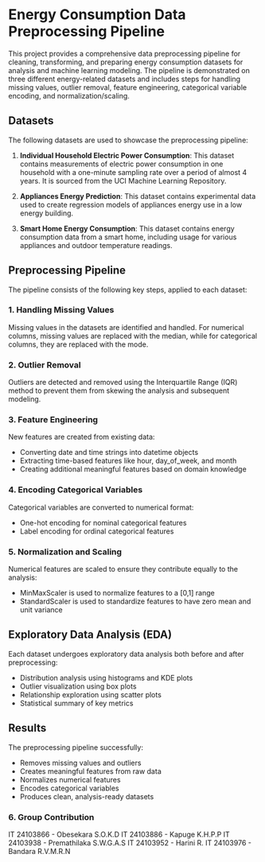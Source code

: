 # Energy Consumption Data Preprocessing Pipeline

This project provides a comprehensive data preprocessing pipeline for cleaning, transforming, and preparing energy consumption datasets for analysis and machine learning modeling. The pipeline is demonstrated on three different energy-related datasets and includes steps for handling missing values, outlier removal, feature engineering, categorical variable encoding, and normalization/scaling.

## Datasets

The following datasets are used to showcase the preprocessing pipeline:

1. **Individual Household Electric Power Consumption**: This dataset contains measurements of electric power consumption in one household with a one-minute sampling rate over a period of almost 4 years. It is sourced from the UCI Machine Learning Repository.

2. **Appliances Energy Prediction**: This dataset contains experimental data used to create regression models of appliances energy use in a low energy building.

3. **Smart Home Energy Consumption**: This dataset contains energy consumption data from a smart home, including usage for various appliances and outdoor temperature readings.

## Preprocessing Pipeline

The pipeline consists of the following key steps, applied to each dataset:

### 1. Handling Missing Values
Missing values in the datasets are identified and handled. For numerical columns, missing values are replaced with the median, while for categorical columns, they are replaced with the mode.

### 2. Outlier Removal
Outliers are detected and removed using the Interquartile Range (IQR) method to prevent them from skewing the analysis and subsequent modeling.

### 3. Feature Engineering
New features are created from existing data:
- Converting date and time strings into datetime objects
- Extracting time-based features like hour, day_of_week, and month
- Creating additional meaningful features based on domain knowledge

### 4. Encoding Categorical Variables
Categorical variables are converted to numerical format:
- One-hot encoding for nominal categorical features
- Label encoding for ordinal categorical features

### 5. Normalization and Scaling
Numerical features are scaled to ensure they contribute equally to the analysis:
- MinMaxScaler is used to normalize features to a [0,1] range
- StandardScaler is used to standardize features to have zero mean and unit variance

## Exploratory Data Analysis (EDA)

Each dataset undergoes exploratory data analysis both before and after preprocessing:
- Distribution analysis using histograms and KDE plots
- Outlier visualization using box plots
- Relationship exploration using scatter plots
- Statistical summary of key metrics

## Results

The preprocessing pipeline successfully:
- Removes missing values and outliers
- Creates meaningful features from raw data
- Normalizes numerical features
- Encodes categorical variables
- Produces clean, analysis-ready datasets

### 6. Group Contribution

IT 24103866 - Obesekara S.O.K.D
IT 24103886 - Kapuge K.H.P.P
IT 24103938 - Premathilaka S.W.G.A.S
IT 24103952 - Harini R.
IT 24103976 - Bandara R.V.M.R.N
